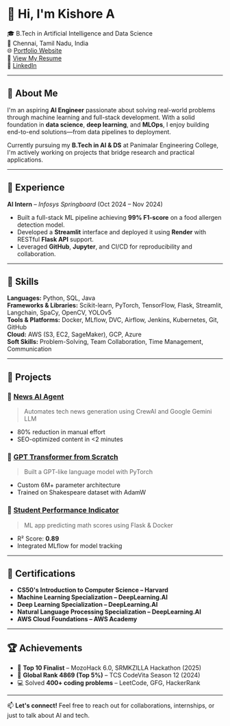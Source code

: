 # 👋 Hi, I'm Kishore A

🎓 B.Tech in Artificial Intelligence and Data Science  
📍 Chennai, Tamil Nadu, India  
🌐 [Portfolio Website](https://akishore-12.github.io/kishore-portfolio)  
📄 [View My Resume](https://drive.google.com/file/d/1xm-SOzcv93rFRa6GnkQqO-fzUm3rgxtD/view?usp=sharing)  
🔗 [LinkedIn](https://www.linkedin.com/in/kishore-ai)

---

## 🚀 About Me

I'm an aspiring **AI Engineer** passionate about solving real-world problems through machine learning and full-stack development. With a solid foundation in **data science**, **deep learning**, and **MLOps**, I enjoy building end-to-end solutions—from data pipelines to deployment.

Currently pursuing my **B.Tech in AI & DS** at Panimalar Engineering College, I'm actively working on projects that bridge research and practical applications.

---

## 💼 Experience

**AI Intern** – *Infosys Springboard* (Oct 2024 – Nov 2024)  
- Built a full-stack ML pipeline achieving **99% F1-score** on a food allergen detection model.  
- Developed a **Streamlit** interface and deployed it using **Render** with RESTful **Flask API** support.  
- Leveraged **GitHub**, **Jupyter**, and CI/CD for reproducibility and collaboration.

---

## 🔧 Skills

**Languages:** Python, SQL, Java  
**Frameworks & Libraries:** Scikit-learn, PyTorch, TensorFlow, Flask, Streamlit, Langchain, SpaCy, OpenCV, YOLOv5  
**Tools & Platforms:** Docker, MLflow, DVC, Airflow, Jenkins, Kubernetes, Git, GitHub  
**Cloud:** AWS (S3, EC2, SageMaker), GCP, Azure  
**Soft Skills:** Problem-Solving, Team Collaboration, Time Management, Communication

---

## 🧠 Projects

### 🔹 [News AI Agent](https://github.com/AKishore-12/News-AI-Agent)
> Automates tech news generation using CrewAI and Google Gemini LLM  
- 80% reduction in manual effort  
- SEO-optimized content in <2 minutes  

### 🔹 [GPT Transformer from Scratch](https://github.com/AKishore-12/GPT-From-Scratch)
> Built a GPT-like language model with PyTorch  
- Custom 6M+ parameter architecture  
- Trained on Shakespeare dataset with AdamW

### 🔹 [Student Performance Indicator](https://github.com/AKishore-12/Student-Performance-ML)
> ML app predicting math scores using Flask & Docker  
- R² Score: **0.89**  
- Integrated MLflow for model tracking

---

## 📜 Certifications

- **CS50's Introduction to Computer Science – Harvard**
- **Machine Learning Specialization – DeepLearning.AI**
- **Deep Learning Specialization – DeepLearning.AI**
- **Natural Language Processing Specialization – DeepLearning.AI**
- **AWS Cloud Foundations – AWS Academy**

---

## 🏆 Achievements

- 🥇 **Top 10 Finalist** – MozoHack 6.0, SRMKZILLA Hackathon (2025)  
- 🧠 **Global Rank 4869 (Top 5%)** – TCS CodeVita Season 12 (2024)  
- 💻 Solved **400+ coding problems** – LeetCode, GFG, HackerRank

---

📫 **Let's connect!** Feel free to reach out for collaborations, internships, or just to talk about AI and tech.

